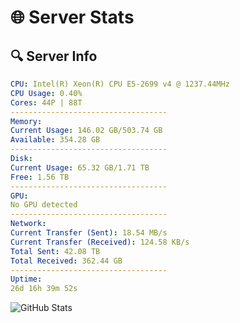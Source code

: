 # 🌐 Server Stats
## 🔍 Server Info
```yaml
CPU: Intel(R) Xeon(R) CPU E5-2699 v4 @ 1237.44MHz
CPU Usage: 0.40%
Cores: 44P | 88T
-----------------------------------
Memory:
Current Usage: 146.02 GB/503.74 GB
Available: 354.28 GB
-----------------------------------
Disk:
Current Usage: 65.32 GB/1.71 TB
Free: 1.56 TB
-----------------------------------
GPU:
No GPU detected
-----------------------------------
Network:
Current Transfer (Sent): 18.54 MB/s
Current Transfer (Received): 124.58 KB/s
Total Sent: 42.08 TB
Total Received: 362.44 GB
-----------------------------------
Uptime:
26d 16h 39m 52s
```
![GitHub Stats](https://img.shields.io/badge/Updated-2025-04-03_14:02:41-blue)